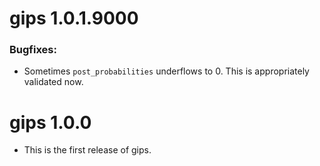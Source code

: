 # gips 1.0.1.9000

### Bugfixes:

* Sometimes `post_probabilities` underflows to 0. This is appropriately validated now.


# gips 1.0.0

* This is the first release of gips.
